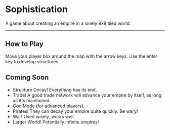 # Sophistication

A game about creating an empire in a lonely 8x8 tiled world.

---

## How to Play

Move your player box around the map with the arrow keys. Use the enter key to develop structures.

## Coming Soon

- Structure Decay! Everything has its end.
- Trade! A good trade network will advance your empire by itself, as long as it's maintained.
- God Mode (for advanced players).
- Pirates! They can decay your empire quite quickly. Be wary!
- War! Used wisely, works well.
- Larger World! Potentially infinite empires!
